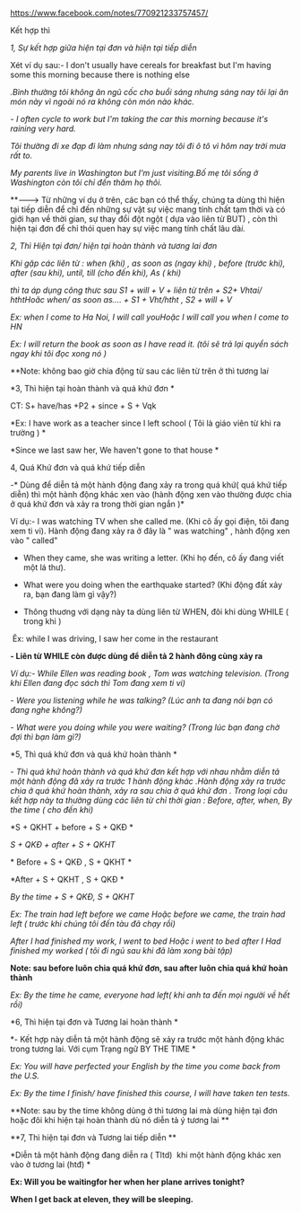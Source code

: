 https://www.facebook.com/notes/770921233757457/

Kết hợp thì

*1, Sự kết hợp giữa hiện tại đơn và hiện tại tiếp diễn*

Xét ví dụ sau:- I don't usually have cereals for breakfast but I'm having some this morning because there is nothing else

*.Bình thường tôi không ăn ngũ cốc cho buổi sáng nhưng sáng nay tôi lại ăn món này vì ngoài nó ra không còn món nào khác.*

*- I often cycle to work but I'm taking the car this morning because it's raining very hard.*

*Tôi thường đi xe đạp đi làm nhưng sáng nay tôi đi ô tô vì hôm nay trời mưa rất to.*

*My parents live in Washington but I'm just visiting.Bố mẹ tôi sống ở Washington còn tôi chỉ đến thăm họ thôi.*

**---> Từ những ví dụ ở trên, các bạn có thể thấy, chúng ta dùng thì hiện tại tiếp diễn để chỉ đến những sự vật sự việc mang tính chất tạm thời và có giới hạn về thời gian, sự thay đổi đột ngột ( dựa vào liên từ BUT) , còn thì hiện tại đơn để chỉ thói quen hay sự việc mang tính chất lâu dà*i.*

*2, Thì Hiện tại đơn/ hiện tại hoàn thành và tương lai đơn*

*Khi gặp các liên từ : when (khi) , as soon as (ngay khi) , before (trước khi), after (sau khi), until, till (cho đến khi), As ( khi)*

*thì ta áp dụng công thưc sau S1 + will + V + liên từ trên + S2+ Vhtai/ hthtHoăc when/ as soon as.... + S1 + Vht/htht , S2 + will + V*

*Ex: when I come to Ha Noi, I will call youHoặc I will call you when I come to HN*

*Ex: I will return the book as soon as I have read it. (tôi sẽ trả lại quyển sách ngay khi tôi đọc xong nó )*

**Note: không bao giờ chia động từ sau các liên từ trên ở thì tương la*i*

*3, Thì hiện tại hoàn thành và quá khứ đơn *

CT: S+ have/has +P2 + since + S + Vqk 

*Ex: I have work as a teacher since I left school ( Tôi là giáo viên từ khi ra trường ) *

*Since we last saw her, We haven't gone to that house *

4, Quá Khứ đơn và quá khứ tiếp diễn

-* Dùng để diễn tả một hành động đang xảy ra trong quá khứ( quá khứ tiếp diễn) thì một hành động khác xen vào (hành động xen vào thường được chia ở quá khứ đơn và xảy ra trong thời gian ngắn )*

Ví dụ:- I was watching TV when she called me. (Khi cô ấy gọi điện, tôi đang xem ti vi). Hành động đang xảy ra ở đây là " was watching" , hành động xen vào " called" 

- When they came, she was writing a letter. (Khi họ đến, cô ấy đang viết một lá thư). 

- What were you doing when the earthquake started? (Khi động đất xảy ra, bạn đang làm gì vậy?)

- Thông thuơng với dạng này ta dùng liên từ WHEN, đôi khi dùng WHILE ( trong khi )

 Ẽx: while I was driving, I saw her come in the restaurant

**- Liên từ WHILE còn được dùng để diễn tả 2 hành đông cùng xảy ra**

*Ví dụ:- While Ellen was reading book , Tom was watching television. (Trong khi Ellen đang đọc sách thì Tom đang xem ti vi)*

*- Were you listening while he was talking? (Lúc anh ta đang nói bạn có đang nghe không?)*

*- What were you doing while you were waiting? (Trong lúc bạn đang chờ đợi thì bạn làm gì?)*

*5, Thì quá khứ đơn và quá khứ hoàn thành *

*- Thì quá khứ hoàn thành và quá khứ đơn kết hợp với nhau nhằm diễn tả một hành động đã xảy ra trước 1 hành động khác .Hành động xảy ra trước chia ở quá khứ hoàn thành, xảy ra sau chia ở quá khứ đơn . Trong loại câu kết hợp này ta thường dùng các liên từ chỉ thời gian : Before, after, when, By the time ( cho đến khi)*

*S + QKHT + before + S + QKĐ *

*S + QKĐ + after + S + QKHT*

* Before + S + QKĐ , S + QKHT *

*After + S + QKHT , S + QKĐ *

*By the time + S + QKĐ, S + QKHT*

*Ex: The train had left before we came Hoặc before we came, the train had left ( trước khi chúng tôi đến tàu đã chạy rồi)*

*After I had finished my work, I went to bed Hoặc i went to bed after I Had finished my worked ( tôi đi ngủ sau khi đã làm xong bài tập)*

**Note: sau before luôn chia quá khứ đơn, sau after luôn chia quá khứ hoàn thành**

*Ex: By the time he came, everyone had left( khi anh ta đến mọi người về hết rồi)*

*6, Thì hiện tại đơn và Tương lai hoàn thành *

*- Kết hợp này diễn tả một hành động sẽ xảy ra trước một hành động khác trong tương lai. Với cụm Trạng ngữ BY THE TIME *

*Ex: You will have perfected your English by the time you come back from the U.S.*

*Ex: By the time I finish/ have finished this course, I will have taken ten tests.*

**Note: sau by the time không dùng ở thì tương lai mà dùng hiện tại đơn hoặc đôi khi hiện tại hoàn thành dù nó diễn tả ý tương lai **

**7, Thì hiện tại đơn và Tương lai tiếp diễn **

*Diễn tả một hành động đang diễn ra ( Tltd)  khi một hành động khác xen vào ở tương lai (htđ) *

**Ex: Will you be waitingfor her when her plane arrives tonight?**

**When I get back at eleven, they will be sleeping.**